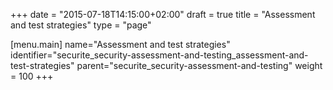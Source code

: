 +++
date = "2015-07-18T14:15:00+02:00"
draft = true
title = "Assessment and test strategies"
type = "page"

[menu.main]
name="Assessment and test strategies"
identifier="securite_security-assessment-and-testing_assessment-and-test-strategies"
parent="securite_security-assessment-and-testing"
weight = 100
+++